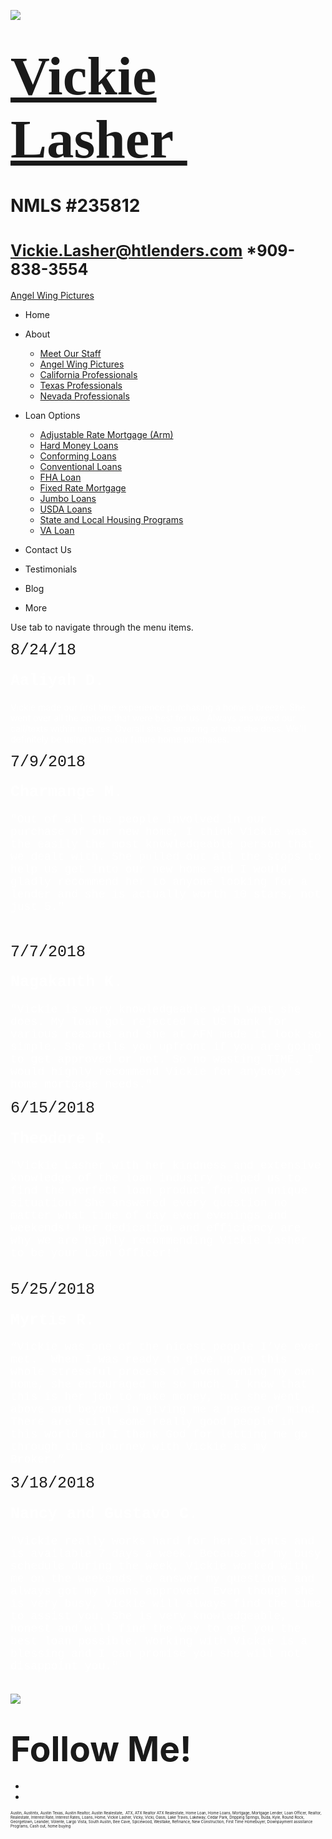 

![](https://static.wixstatic.com/media/5afe60462baf41e79586f3fdaf78d664.jpg/v1/fill/w_480,h_291,al_c,q_80,usm_0.66_1.00_0.01,blur_2/5afe60462baf41e79586f3fdaf78d664.jpg)

# <span style="font-size:87px"><span style="font-family:libre baskerville,serif">[Vickie Lasher ](index.html)</span></span>

# NMLS \#235812

# <span style="font-size:25px"><Vickie.Lasher@htlenders.com> \*909-838-3554</span>

<a href="angel-wing-pictures.html" class="_1fbEI"><span class="_1Qjd7">Angel Wing Pictures</span></a>

-   <span id="DrpDwnMn00"><a href="index.html" class="_11ip9"></a></span>
    Home

-   <span id="DrpDwnMn01"><a href="about.html" class="_11ip9"></a></span>
    About

    -   [Meet Our Staff](meet-our-staff.html)
    -   [Angel Wing Pictures](angel-wing-pictures.html)
    -   [California Professionals](recommended-profssionals.html)
    -   [Texas Professionals](texas-recommended-professionals.html)
    -   [Nevada Professionals](nevada-recommended-professionals.html)

-   <span id="DrpDwnMn02"><a href="loan-options.html" class="_11ip9"></a></span>
    Loan Options

    -   [Adjustable Rate Mortgage (Arm)](adjustable-rate-mortgage-arm.html)
    -   [Hard Money Loans](hard-money-loans.html)
    -   [Conforming Loans](conforming-loans.html)
    -   [Conventional Loans](conventional-loans.html)
    -   [FHA Loan](fha-loan.html)
    -   [Fixed Rate Mortgage](fixed-rate-mortgage.html)
    -   [Jumbo Loans](jumbo-loans.html)
    -   [USDA Loans](rhs-loan-programs.html)
    -   [State and Local Housing Programs](state-and-local-housing-programs.html)
    -   [VA Loan](va-loan.html)

-   <span id="DrpDwnMn03"><a href="contact.html" class="_11ip9"></a></span>
    Contact Us

-   <span id="DrpDwnMn04"><a href="testimonials.html" class="_11ip9"></a></span>
    Testimonials

-   <span id="DrpDwnMn05"><a href="blog.html" class="_11ip9"></a></span>
    Blog

-   More

Use tab to navigate through the menu items.

<span class="color_11"><span style="font-family:courier new,courier-ps-w01,courier-ps-w02,courier-ps-w10,monospace"><span style="font-size:25px">8/24/18</span></span></span>

#### <span style="font-family:courier new,courier-ps-w01,courier-ps-w02,courier-ps-w10,monospace"><span style="color:#FFFFFF"><span style="font-size:25px">Aaliyah D.</span></span></span>

<span style="color:#FFFFFF;">Vickie made our first time experience purchasing a home a breeze. She went over all the options that were best for us . Always answered our call/texts within minutes. Overall she is amazing at what she does. We'll definitely be using her in our future home purchases.</span>

<span class="color_11"><span style="font-family:courier new,courier-ps-w01,courier-ps-w02,courier-ps-w10,monospace"><span style="font-size:25px">7/9/2018</span></span></span>

#### <span style="font-family:courier new,courier-ps-w01,courier-ps-w02,courier-ps-w10,monospace"><span style="color:#FFFFFF"><span style="font-size:25px">Charmange M.</span></span></span>

<span style="color:#FFFFFF;"><span style="font-size:18px"><span style="font-family:courier new,courier-ps-w01,courier-ps-w02,courier-ps-w10,monospace">"Out of all the people involved in our purchase of our new home, I think Vickie was the easily the most knowledgeable person that we dealt with. She pulled out all the stops to help us get into our new home and I would gladly recommend her to anyone looking for a lender and she is actually worth 10 stars, not just 5." </span></span></span>

<span style="color:#FFFFFF;"><span style="font-size:18px"><span style="font-family:courier new,courier-ps-w01,courier-ps-w02,courier-ps-w10,monospace"><span class="wixGuard">​</span></span></span></span>

<span class="color_11"><span style="font-family:courier new,courier-ps-w01,courier-ps-w02,courier-ps-w10,monospace"><span style="font-size:25px">7/7/2018</span></span></span>

#### <span style="font-family:courier new,courier-ps-w01,courier-ps-w02,courier-ps-w10,monospace"><span style="color:#FFFFFF"><span style="font-size:25px">Nagakanth K.</span></span></span>

<span style="color:#FFFFFF;"><span style="font-style:normal"><span style="font-weight:400"><span style="font-size:18px"><span style="font-family:courier new,courier-ps-w01,courier-ps-w02,courier-ps-w10,monospace">"Vickie is very knowledgeable with what she does. My loan got rejected at US bank for various reasons and she at AFN made it look so simple. She tells you upfront if you are going to get approved or not. So no wasting TIME. I would highly recommend Vickie for anybody's home mortgage needs."</span></span></span></span></span>

<span class="color_11"><span style="font-family:courier new,courier-ps-w01,courier-ps-w02,courier-ps-w10,monospace"><span style="font-size:25px">6/15/2018</span></span></span>

#### <span style="font-family:courier new,courier-ps-w01,courier-ps-w02,courier-ps-w10,monospace"><span style="color:#FFFFFF"><span style="font-size:25px">Theodore R.</span></span></span>

<span style="color:#FFFFFF;"><span style="font-style:normal"><span style="font-family:courier new,courier-ps-w01,courier-ps-w02,courier-ps-w10,monospace"><span style="font-weight:400"><span style="font-size:18px">"Vickie Lasher with her kindness and extensive knowledge of the loan industry helped us to find the perfect loan product for our unique situation! She answered every question no matter what time of day even evenings and weekends! Her dedication and efficiency are why we are highly recommending Vickie Lasher to be your Loan Officer!"                                                </span></span></span></span></span>

<span class="color_11"><span style="font-family:courier new,courier-ps-w01,courier-ps-w02,courier-ps-w10,monospace"><span style="font-size:25px">5/25/2018</span></span></span>

#### <span style="font-family:courier new,courier-ps-w01,courier-ps-w02,courier-ps-w10,monospace;"><span style="color:#FFFFFF"><span style="font-size:25px">Myrtis R.</span></span></span>

<span style="color:#FFFFFF;"><span style="font-size:18px"><span style="font-family:courier new,courier-ps-w01,courier-ps-w02,courier-ps-w10,monospace">“Vickie was one of the nicest people I’ve ever met.  When I was ready to give up on this whole stressful process of even owning my own home, she encouraged me so much. I know that this is her job to make money, but she went above and beyond in giving me a peace of mind. There are still some really good people in this world and I thank God for letting me go through this journey with Vickie as my Broker.”</span></span></span>

<span class="color_11"><span style="font-family:courier new,courier-ps-w01,courier-ps-w02,courier-ps-w10,monospace"><span style="font-size:25px">3/18/2018</span></span></span>

#### <span style="font-family:courier new,courier-ps-w01,courier-ps-w02,courier-ps-w10,monospace"><span style="color:#FFFFFF"><span style="font-size:25px">Nancy and Gustavo C.</span></span></span>

<span style="color:#FFFFFF;"><span style="font-style:normal"><span style="font-family:courier new,courier-ps-w01,courier-ps-w02,courier-ps-w10,monospace"><span style="font-weight:400"><span style="font-size:18px">"Vickie really works hard for her clients and is available 7 days a week. Because of my busy schedule during the week, Vickie worked with me on the weekends to answer my questions and always got my loans approved. Even though she is very busy, Vickie will always find the time to assist you. She is very knowledgeable, honest and will find the way to get you the best loan possible. Working with Vickie is a blessing and I can promise you she will not disappoint you."                                           </span></span></span></span></span>

![](https://static.wixstatic.com/media/b5d103_5e49dc9ca5f64e529a6b55be155ac4fa~mv2_d_2758_2778_s_4_2.jpg/v1/fill/w_42,h_42,al_c,q_80,usm_0.66_1.00_0.01,blur_3/b5d103_5e49dc9ca5f64e529a6b55be155ac4fa~mv2_d_2758_2778_s_4_2.jpg)

# <span style="font-size:55px;"><span style="font-weight:bold;">Follow Me!</span></span>

-   <span id="dataItem-jjeedrml1-comp-jjeedrlu"><a href="https://www.facebook.com/vickie.s.lasher" class="_26AQd"></a></span>
-   <span id="dataItem-jjeedrmm-comp-jjeedrlu"><a href="https://www.instagram.com/vickielasher/" class="_26AQd"></a></span>

<span class="color_12"><span style="font-size:6px">Austin, Austintx, Austin Texas, Austin Realtor, Austin Realestate,  ATX, ATX Realtor ATX Realestate, Home Loan, Home Loans, Mortgage, Mortgage Lender, Loan Officer, Realtor, Realestate, Interest Rate, Interest Rates, Loans, Home, Vickie Lasher, Vicky, Vicki, Oasis, Lake Travis, Lakeway, Cedar Park, Dripping Springs, Buda, Kyle, Round Rock, Georgetown, Leander, Volente, Largo Vista, South Austin, Bee Cave, Spicewood, Westlake, Refinance, New Construction, First Time Homebuyer, Downpayment assistance Programs, Cash out, home buying</span></span>


